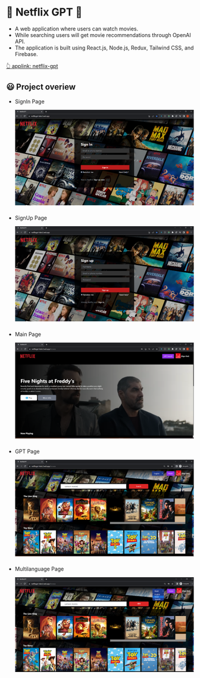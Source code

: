 # 🤠 Netflix GPT 🤠

- A web application where users can watch movies.
- While searching users will get movie recommendations through OpenAI API.
- The application is built using React.js, Node.js, Redux, Tailwind CSS, and Firebase.

[👆 applink: netflix-gpt](https://netflix-gpt-d3ac7.web.app/)

## 😃 Project overiew

- SignIn Page

  ![SignIn](https://github.com/vsvishal/netflix-gpt/blob/d8027c4c40b6d1fdb1866f757c8315a3abdb3e43/src/images/app-images/main-page.png)

###

- SignUp Page

  ![SignUp](https://github.com/vsvishal/netflix-gpt/blob/d8027c4c40b6d1fdb1866f757c8315a3abdb3e43/src/images/app-images/signup.png)

###

- Main Page

  ![Main](https://github.com/vsvishal/netflix-gpt/blob/d8027c4c40b6d1fdb1866f757c8315a3abdb3e43/src/images/app-images/Signin.png)

###

- GPT Page

  ![GPT](https://github.com/vsvishal/netflix-gpt/blob/d8027c4c40b6d1fdb1866f757c8315a3abdb3e43/src/images/app-images/Gptpage.png)

###

- Multilanguage Page

  ![multiplang](https://github.com/vsvishal/netflix-gpt/blob/d8027c4c40b6d1fdb1866f757c8315a3abdb3e43/src/images/app-images/multilang.png)

##
